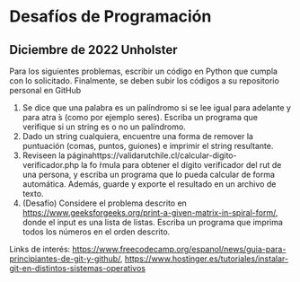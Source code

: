 # Desafíos de Programación
## Diciembre de 2022 Unholster
Para los siguientes problemas, escribir un código en Python que cumpla con lo solicitado. Finalmente, se deben subir los códigos a su repositorio personal en GitHub

1. Se dice que una palabra es un palíndromo si se lee igual para adelante y para atra ́s (como por ejemplo seres). Escriba un programa que verifique si un string es o no un palíndromo.
2. Dado un string cualquiera, encuentre una forma de remover la puntuación (comas, puntos, guiones) e imprimir el string resultante.
3. Reviseen la páginahttps://validarutchile.cl/calcular-digito-verificador.php la fo ́rmula para obtener el dígito verificador del rut de una persona, y escriba un programa que lo pueda calcular de forma automática. Además, guarde y exporte el resultado en un archivo de texto.
4. (Desafío) Considere el problema descrito en https://www.geeksforgeeks.org/print-a-given-matrix-in-spiral-form/, donde el input es una lista de listas. Escriba un programa que imprima todos los números en el orden descrito.
  
  
Links de interés: https://www.freecodecamp.org/espanol/news/guia-para-principiantes-de-git-y-github/, https://www.hostinger.es/tutoriales/instalar-git-en-distintos-sistemas-operativos
